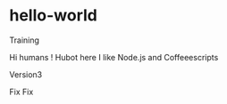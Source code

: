 # hello-world
Training 


Hi humans !
Hubot here I like Node.js and Coffeeescripts 

Version3

Fix
Fix
